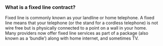 ###  What is a fixed line contract?

Fixed line is commonly known as your landline or home telephone. A fixed line
means that your telephone (or the stand for a cordless telephone) is not wire
free but is physically connected to a point on a wall in your home. Many
providers now offer fixed line services as part of a package (also known as a
‘bundle’) along with home internet, and sometimes TV.
